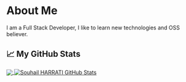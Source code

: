 # About Me

I am a Full Stack Developer, I like to learn new technologies and OSS believer.

## &#x1f4c8; My GitHub Stats

<a href="https://github.com/souhailharrati/souhailharrati">
  <img align="center" src="https://github-readme-stats.vercel.app/api/top-langs/?username=souhailharrati&hide=java,html&title_color=000000&text_color=000000" />
</a>

<a href="https://github.com/souhailharrati/souhailharrati">
  <img align="center" src="https://github-readme-stats.vercel.app/api?username=souhailharrati&show_icons=true&line_height=27&count_private=true&title_color=000000&text_color=000000&icon_color=FAC051" alt="Souhail HARRATI GitHub Stats" />
</a>
